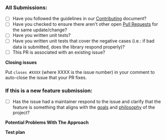 ### All Submissions:

* [ ] Have you followed the guidelines in our [Contributing](https://github.com/lukeautry/tsoa/tree/master/docs/CONTRIBUTING.md) document?
* [ ] Have you checked to ensure there aren't other open [Pull Requests](https://github.com/lukeautry/tsoa/pulls) for the same update/change?
* [ ] Have you written unit tests?
* [ ] Have you written unit tests that cover the negative cases (i.e.: if bad data is submitted, does the library respond properly)?
* [ ] This PR is associated with an existing issue?

**Closing issues**

Put `closes #XXXX`  (where XXXX is the issue number) in your comment to auto-close the issue that your PR fixes.

### If this is a new feature submission:

* [ ] Has the issue had a maintainer respond to the issue and clarify that the feature is something that aligns with the [goals](https://github.com/lukeautry/tsoa#goal) and [philosophy](https://github.com/lukeautry/tsoa#philosophy) of the project?

**Potential Problems With The Approach**

<!-- if there are areas of the solution that you think might have limitations or potential "gotchas", then discuss them here -->
<!-- if you have many questions, then please consider discussing them in the issue thread (unless you need to share code to illustrate the questions) -->

**Test plan**

<!-- explain why the unit tests that you added are demonstrating that the feature works -->